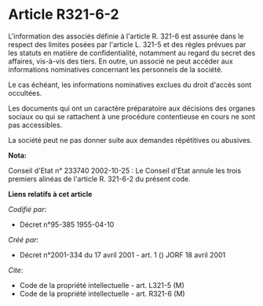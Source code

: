 # Article R321-6-2

L'information des associés définie à l'article R. 321-6 est assurée dans le respect des limites posées par l'article L. 321-5
et des règles prévues par les statuts en matière de confidentialité, notamment au regard du secret des affaires, vis-à-vis
des tiers. En outre, un associé ne peut accéder aux informations nominatives concernant les personnels de la société.

Le cas échéant, les informations nominatives exclues du droit d'accès sont occultées.

Les documents qui ont un caractère préparatoire aux décisions des organes sociaux ou qui se rattachent à une procédure
contentieuse en cours ne sont pas accessibles.

La société peut ne pas donner suite aux demandes répétitives ou abusives.

**Nota:**

Conseil d'Etat n° 233740 2002-10-25 : Le Conseil d'Etat annule les trois premiers alinéas de l'article R. 321-6-2 du présent
code.

**Liens relatifs à cet article**

_Codifié par_:

  - Décret n°95-385 1955-04-10

_Créé par_:

  - Décret n°2001-334 du 17 avril 2001 - art. 1 () JORF 18 avril 2001

_Cite_:

  - Code de la propriété intellectuelle - art. L321-5 (M)
  - Code de la propriété intellectuelle - art. R321-6 (M)
